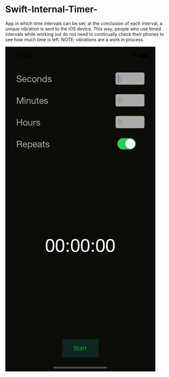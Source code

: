 # Swift-Internal-Timer-

App in which time intervals can be set; at the conclusion of each interval, a unique vibration is sent to the iOS device. This way, people who use timed intervals while working out do not need to continually check their phones to see how much time is left. NOTE: vibrations are a work in process.

![App](https://github.com/alexkhazzam/Swift-Internal-Timer/blob/main/images/App.png)
